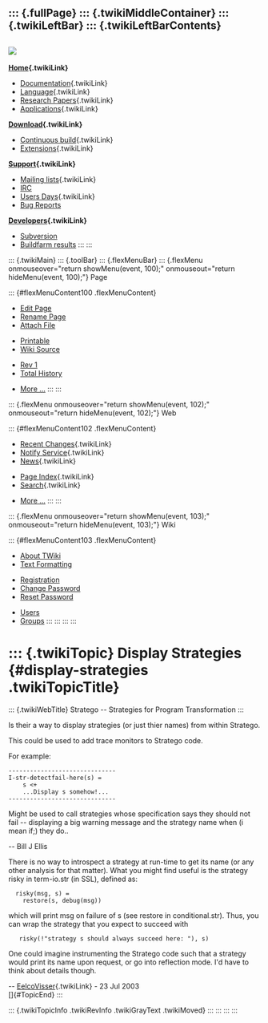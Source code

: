 ::: {.fullPage}
::: {.twikiMiddleContainer}
::: {.twikiLeftBar}
::: {.twikiLeftBarContents}
  ----------------------------------------------------------------------------------
  [![](../pub/Stratego/StrategoLogo/StrategoLogoTextlessWhite-100px.png)](WebHome)
  ----------------------------------------------------------------------------------

**[Home](WebHome){.twikiLink}**

-   [Documentation](StrategoDocumentation){.twikiLink}
-   [Language](StrategoLanguage){.twikiLink}
-   [Research Papers](StrategoPublications){.twikiLink}
-   [Applications](StrategoApplication){.twikiLink}

**[Download](StrategoDownload){.twikiLink}**

-   [Continuous build](ContinuousBuild){.twikiLink}
-   [Extensions](AdditionalPackageDownload){.twikiLink}

**[Support](StrategoSupport){.twikiLink}**

-   [Mailing lists](MailingList){.twikiLink}
-   [IRC](irc://irc.freenode.net/#stratego)
-   [Users Days](StrategoUsersDay){.twikiLink}
-   [Bug Reports](http://yellowgrass.org/project/StrategoXT)

**[Developers](StrategoDev){.twikiLink}**

-   [Subversion](https://svn.strategoxt.org/repos/StrategoXT/strategoxt/trunk)
-   [Buildfarm
    results](http://hydra.nixos.org/jobset/strategoxt/strategoxt-release/all)
:::
:::

::: {.twikiMain}
::: {.toolBar}
::: {.flexMenuBar}
::: {.flexMenu onmouseover="return showMenu(event, 100);" onmouseout="return hideMenu(event, 100);"}
Page

::: {#flexMenuContent100 .flexMenuContent}
-   [Edit
    Page](http://www.program-transformation.org/edit/Stratego/DisplayStrategies?t=1536825575)
-   [Rename
    Page](http://www.program-transformation.org/rename/Stratego/DisplayStrategies)
-   [Attach
    File](http://www.program-transformation.org/attach/Stratego/DisplayStrategies)

<!-- -->

-   [Printable](http://www.program-transformation.org/view/Stratego/DisplayStrategies?skin=print.pattern)
-   [Wiki
    Source](http://www.program-transformation.org/view/Stratego/DisplayStrategies?skin=text&raw=on&contenttype=text/plain)

<!-- -->

-   [Rev
    1](http://www.program-transformation.org/view/Stratego/DisplayStrategies?rev=1.1)
-   [Total
    History](http://www.program-transformation.org/rdiff/Stratego/DisplayStrategies)

<!-- -->

-   [More
    \...](http://www.program-transformation.org/oops/Stratego/DisplayStrategies?template=oopsmore&param1=1.1&param2=1.1)
:::
:::

::: {.flexMenu onmouseover="return showMenu(event, 102);" onmouseout="return hideMenu(event, 102);"}
Web

::: {#flexMenuContent102 .flexMenuContent}
-   [Recent Changes](WebChanges){.twikiLink}
-   [Notify Service](WebNotify){.twikiLink}
-   [News](WebNews){.twikiLink}

<!-- -->

-   [Page Index](WebIndex){.twikiLink}
-   [Search](WebSearch){.twikiLink}

<!-- -->

-   [More
    \...](http://www.program-transformation.org/oops/Stratego/DisplayStrategies?template=oopsmore&param1=1.1&param2=1.1)
:::
:::

::: {.flexMenu onmouseover="return showMenu(event, 103);" onmouseout="return hideMenu(event, 103);"}
Wiki

::: {#flexMenuContent103 .flexMenuContent}
-   [About
    TWiki](http://www.program-transformation.org/view/TWiki/WebHome)
-   [Text
    Formatting](http://www.program-transformation.org/view/TWiki/TextFormattingRules)

<!-- -->

-   [Registration](http://www.program-transformation.org/view/TWiki/TWikiRegistration)
-   [Change
    Password](http://www.program-transformation.org/view/TWiki/ChangePassword)
-   [Reset
    Password](http://www.program-transformation.org/view/TWiki/ResetPassword)

<!-- -->

-   [Users](http://www.program-transformation.org/view/Main/TWikiUsers)
-   [Groups](http://www.program-transformation.org/view/Main/TWikiGroups)
:::
:::
:::
:::

::: {.twikiTopic}
Display Strategies {#display-strategies .twikiTopicTitle}
==================

::: {.twikiWebTitle}
Stratego \-- Strategies for Program Transformation
:::

Is their a way to display strategies (or just thier names) from within
Stratego.

This could be used to add trace monitors to Stratego code.

For example:

    ------------------------------
    I-str-detectfail-here(s) =
        s <+
        ...Display s somehow!...
    ------------------------------

Might be used to call strategies whose specification says they should
not fail \-- displaying a big warning message and the strategy name when
(i mean if;) they do..

\-- Bill J Ellis

There is no way to introspect a strategy at run-time to get its name (or
any other analysis for that matter). What you might find useful is the
strategy risky in term-io.str (in SSL), defined as:

      risky(msg, s) =
        restore(s, debug(msg))

which will print msg on failure of s (see restore in conditional.str).
Thus, you can wrap the strategy that you expect to succeed with

       risky(!"strategy s should always succeed here: "), s)

One could imagine instrumenting the Stratego code such that a strategy
would print its name upon request, or go into reflection mode. I\'d have
to think about details though.

\-- [EelcoVisser](../Main/EelcoVisser){.twikiLink} - 23 Jul 2003\
[]{#TopicEnd}
:::

::: {.twikiTopicInfo .twikiRevInfo .twikiGrayText .twikiMoved}
:::
:::
:::
:::
